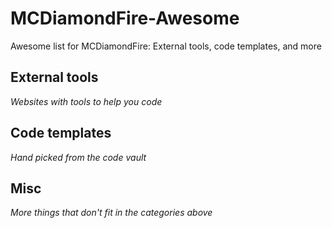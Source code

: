 # MCDiamondFire-Awesome
Awesome list for MCDiamondFire: External tools, code templates, and more

## External tools
*Websites with tools to help you code*


## Code templates
*Hand picked from the code vault*


## Misc
*More things that don't fit in the categories above*
